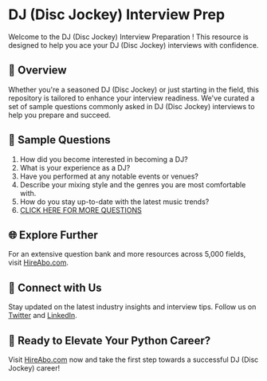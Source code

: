 # DJ (Disc Jockey) Interview Prep

Welcome to the DJ (Disc Jockey) Interview Preparation ! This resource is designed to help you ace your DJ (Disc Jockey) interviews with confidence.

## 🚀 Overview

Whether you're a seasoned DJ (Disc Jockey) or just starting in the field, this repository is tailored to enhance your interview readiness. We've curated a set of sample questions commonly asked in DJ (Disc Jockey) interviews to help you prepare and succeed.

## 📝 Sample Questions

1. How did you become interested in becoming a DJ?
2. What is your experience as a DJ?
3. Have you performed at any notable events or venues?
4. Describe your mixing style and the genres you are most comfortable with.
5. How do you stay up-to-date with the latest music trends?
6. [CLICK HERE FOR MORE QUESTIONS](https://hireabo.com/job/16_1_11/DJ%20Disc%20Jockey)

## 🌐 Explore Further

For an extensive question bank and more resources across 5,000 fields, visit [HireAbo.com](https://www.hireabo.com).

## 📱 Connect with Us

Stay updated on the latest industry insights and interview tips. Follow us on [Twitter](https://twitter.com/hireabo) and [LinkedIn](https://www.linkedin.com/in/hire-abo-3609972a8/).

## 🚀 Ready to Elevate Your Python Career?

Visit [HireAbo.com](https://www.hireabo.com) now and take the first step towards a successful DJ (Disc Jockey) career!